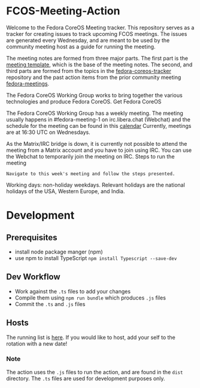 # FCOS-Meeting-Action

Welcome to the Fedora CoreOS Meeting tracker. This repository serves as a tracker for creating issues to track upcoming FCOS meetings. The issues are generated every Wednesday, and are meant to be used by the community meeting host as a guide for running the meeting.

The meeting notes are formed from three major parts. The first part is the [meeting template](./static/meeting-template.md), which is the base of the meeting notes. The second, and third parts are formed from the topics in the [fedora-coreos-tracker](https://github.com/coreos/fedora-coreos-tracker) repository and the past action items from the prior community meeting [fedora-meetings](https://meetbot-raw.fedoraproject.org/teams/fedora_coreos_meeting/fedora_coreos_meeting).

The Fedora CoreOS Working Group works to bring together the various technologies and produce Fedora CoreOS.
Get Fedora CoreOS

The Fedora CoreOS Working Group has a weekly meeting. The meeting usually happens in #fedora-meeting-1 on irc.libera.chat (Webchat) and the schedule for the meeting can be found in this [calendar](https://calendar.fedoraproject.org/CoreOS/) Currently, meetings are at 16:30 UTC on Wednesdays.

As the Matrix/IRC bridge is down, it is currently not possible to attend the meeting from a Matrix account and you have to join using IRC. You can use the Webchat to temporarily join the meeting on IRC.
Steps to run the meeting

    Navigate to this week's meeting and follow the steps presented.

Working days: non-holiday weekdays. Relevant holidays are the national holidays of the USA, Western Europe, and India.

# Development

## Prerequisites

- install node package manger (npm)
- use npm to install TypeScript `npm install Typescript --save-dev`

## Dev Workflow 

- Work against the `.ts` files to add your changes
- Compile them using `npm run bundle` which produces `.js` files
- Commit the `.ts` and `.js` files

## Hosts

The running list is [here](https://hackmd.io/@4rqq1dsYSVuBswOHTKSIBA/ByDq2EK5p). If you would like to host, add your self to the rotation with a new date! 

### Note

The action uses the `.js` files to run the action, and are found in the `dist` directory. The `.ts` files are used for development purposes only.
